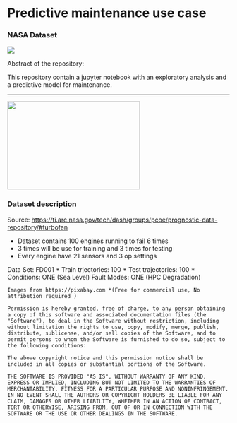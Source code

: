 # Predictive maintenance use case
### NASA Dataset

<img align="center" src="https://cdn.pixabay.com/photo/2012/11/28/10/34/rocket-launch-67643_1280.jpg">

Abstract of the repository:
  
  This repository contain a jupyter notebook with an exploratory analysis and a predictive model for maintenance. 
  
***
<img align="center" width="300" height="200" src="https://cdn.pixabay.com/photo/2014/06/18/16/31/jet-engine-371412_1280.jpg">




### Dataset description
Source:
https://ti.arc.nasa.gov/tech/dash/groups/pcoe/prognostic-data-repository/#turbofan

* Dataset contains 100 engines running to fail 6 times
* 3 times will be use for training and 3 times for testing
* Every engine have 21 sensors and 3 op settings

Data Set: FD001
	* Train trjectories: 100
	* Test trajectories: 100
	* Conditions: ONE (Sea Level)
Fault Modes: ONE (HPC Degradation)



```
Images from https://pixabay.com *(Free for commercial use, No attribution required )

Permission is hereby granted, free of charge, to any person obtaining a copy of this software and associated documentation files (the "Software"), to deal in the Software without restriction, including without limitation the rights to use, copy, modify, merge, publish, distribute, sublicense, and/or sell copies of the Software, and to permit persons to whom the Software is furnished to do so, subject to the following conditions:

The above copyright notice and this permission notice shall be included in all copies or substantial portions of the Software.

THE SOFTWARE IS PROVIDED "AS IS", WITHOUT WARRANTY OF ANY KIND, EXPRESS OR IMPLIED, INCLUDING BUT NOT LIMITED TO THE WARRANTIES OF MERCHANTABILITY, FITNESS FOR A PARTICULAR PURPOSE AND NONINFRINGEMENT. IN NO EVENT SHALL THE AUTHORS OR COPYRIGHT HOLDERS BE LIABLE FOR ANY CLAIM, DAMAGES OR OTHER LIABILITY, WHETHER IN AN ACTION OF CONTRACT, TORT OR OTHERWISE, ARISING FROM, OUT OF OR IN CONNECTION WITH THE SOFTWARE OR THE USE OR OTHER DEALINGS IN THE SOFTWARE.
```
